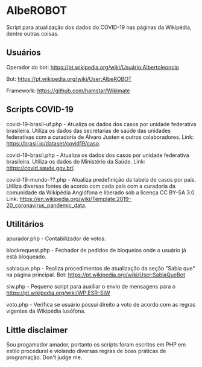 # AlbeROBOT

Script para atualização dos dados do COVID-19 nas páginas da Wikipédia, dentre outras coisas.

## Usuários

Operador do bot: https://pt.wikipedia.org/wiki/Usuário:Albertoleoncio

Bot: https://pt.wikipedia.org/wiki/User:AlbeROBOT

Framework: https://github.com/hamstar/Wikimate

## Scripts COVID-19

covid-19-brasil-uf.php - Atualiza os dados dos casos por unidade federativa brasileira. Utiliza os dados das secretarias de saúde das unidades federativas com a curadoria de Álvaro Justen e outros colaboradores. Link: https://brasil.io/dataset/covid19/caso.

covid-19-brasil.php - Atualiza os dados dos casos por unidade federativa brasileira. Utiliza os dados do Ministério da Saúde. Link: https://covid.saude.gov.br/.

covid-19-mundo-??.php - Atualiza predefinição da tabela de casos por país. Utiliza diversas fontes de acordo com cada país com a curadoria da comunidade da Wikipédia Anglófona e liberado sob a licença CC BY-SA 3.0. Link: https://en.wikipedia.org/wiki/Template:2019–20_coronavirus_pandemic_data.

## Utilitários

apurador.php - Contabilizador de votos.

blockrequest.php - Fechador de pedidos de bloqueios onde o usuário já está bloqueado.

sabiaque.php - Realiza procedimentos de atualização da seção "Sabia que" na página principal. Bot: https://pt.wikipedia.org/wiki/User:SabiaQueBot

siw.php - Pequeno script para auxiliar o envio de mensagens para o https://pt.wikipedia.org/wiki/WP:ESR-SIW

voto.php - Verifica se usuário possui direito a voto de acordo com as regras vigentes da Wikipédia lusófona.

## Little disclaimer

Sou progamador amador, portanto os scripts foram escritos em PHP em estilo procedural e violando diversas regras de boas práticas de programação. Don't judge me.